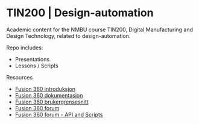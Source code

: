# TIN200 | Design-automation

Academic content for the NMBU course TIN200, Digital Manufacturing and Design Technology, related to design-automation.

Repo includes:

- Presentations
- Lessons / Scripts

Resources
- [Fusion 360 introduksjon](https://help.autodesk.com/view/fusion360/ENU/courses/AP-GET-STARTED-OVERVIEW)
- [Fusion 360 dokumentasjon](https://help.autodesk.com/view/fusion360/ENU/?guid=GUID-1C665B4D-7BF7-4FDF-98B0-AA7EE12B5AC2)
- [Fusion 360 brukergrensesnitt](https://help.autodesk.com/view/fusion360/ENU/?guid=GUID-E647CA56-7187-406A-ACE4-EAC59914FAE4)
- [Fusion 360 forum](https://forums.autodesk.com/t5/fusion-360/ct-p/1234)
- [Fusion 360 forum - API and Scripts](https://forums.autodesk.com/t5/fusion-360-api-and-scripts/bd-p/22)
